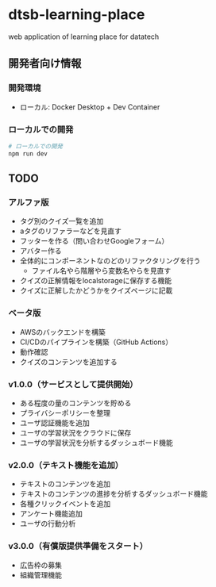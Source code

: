 # dtsb-learning-place
web application of learning place for datatech

## 開発者向け情報

### 開発環境

- ローカル: Docker Desktop + Dev Container

### ローカルでの開発

```bash
# ローカルでの開発
npm run dev
```

## TODO

### アルファ版

- タグ別のクイズ一覧を追加
- aタグのリファラーなどを見直す
- フッターを作る（問い合わせGoogleフォーム）
- アバター作る
- 全体的にコンポーネントなのどのリファクタリングを行う
  - ファイル名やら階層やら変数名やらを見直す
- クイズの正解情報をlocalstorageに保存する機能
- クイズに正解したかどうかをクイズページに記載


### ベータ版

- AWSのバックエンドを構築
- CI/CDのパイプラインを構築（GitHub Actions）
- 動作確認
- クイズのコンテンツを追加する


### v1.0.0（サービスとして提供開始）

- ある程度の量のコンテンツを貯める
- プライバシーポリシーを整理
- ユーザ認証機能を追加
- ユーザの学習状況をクラウドに保存
- ユーザの学習状況を分析するダッシュボード機能


### v2.0.0（テキスト機能を追加）

- テキストのコンテンツを追加
- テキストのコンテンツの進捗を分析するダッシュボード機能
- 各種クリックイベントを追加
- アンケート機能追加
- ユーザの行動分析


### v3.0.0（有償版提供準備をスタート）

- 広告枠の募集
- 組織管理機能



